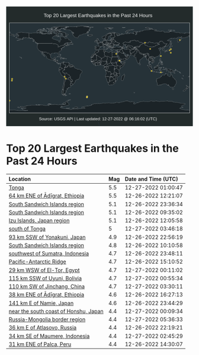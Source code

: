 ![Map](./map.png)

# Top 20 Largest Earthquakes in the Past 24 Hours

| Location | Mag | Date and Time (UTC) |
|:---|:---|:---|
| [Tonga](https://earthquake.usgs.gov/earthquakes/eventpage/us6000jbvz) | 5.5 | 12-27-2022 01:00:47 |
| [64 km ENE of Ādīgrat, Ethiopia](https://earthquake.usgs.gov/earthquakes/eventpage/us6000jbsk) | 5.5 | 12-26-2022 12:21:07 |
| [South Sandwich Islands region](https://earthquake.usgs.gov/earthquakes/eventpage/us6000jbvh) | 5.1 | 12-26-2022 23:36:34 |
| [South Sandwich Islands region](https://earthquake.usgs.gov/earthquakes/eventpage/us6000jbru) | 5.1 | 12-26-2022 09:35:02 |
| [Izu Islands, Japan region](https://earthquake.usgs.gov/earthquakes/eventpage/us6000jbsh) | 5.1 | 12-26-2022 12:05:58 |
| [south of Tonga](https://earthquake.usgs.gov/earthquakes/eventpage/us6000jbwp) | 5 | 12-27-2022 03:46:18 |
| [93 km SSW of Yonakuni, Japan](https://earthquake.usgs.gov/earthquakes/eventpage/us6000jbvb) | 4.9 | 12-26-2022 22:56:19 |
| [South Sandwich Islands region](https://earthquake.usgs.gov/earthquakes/eventpage/us6000jbs4) | 4.8 | 12-26-2022 10:10:58 |
| [southwest of Sumatra, Indonesia](https://earthquake.usgs.gov/earthquakes/eventpage/us6000jbvk) | 4.7 | 12-26-2022 23:48:11 |
| [Pacific-Antarctic Ridge](https://earthquake.usgs.gov/earthquakes/eventpage/us6000jbt6) | 4.7 | 12-26-2022 15:10:52 |
| [29 km WSW of El-Tor, Egypt](https://earthquake.usgs.gov/earthquakes/eventpage/us6000jbvn) | 4.7 | 12-27-2022 00:11:02 |
| [115 km SSW of Uyuni, Bolivia](https://earthquake.usgs.gov/earthquakes/eventpage/us6000jbvu) | 4.7 | 12-27-2022 00:55:34 |
| [110 km SW of Jinchang, China](https://earthquake.usgs.gov/earthquakes/eventpage/us6000jbwl) | 4.7 | 12-27-2022 03:30:11 |
| [38 km ENE of Ādīgrat, Ethiopia](https://earthquake.usgs.gov/earthquakes/eventpage/us6000jbtc) | 4.6 | 12-26-2022 16:27:13 |
| [141 km E of Namie, Japan](https://earthquake.usgs.gov/earthquakes/eventpage/us6000jbvj) | 4.6 | 12-26-2022 23:44:29 |
| [near the south coast of Honshu, Japan](https://earthquake.usgs.gov/earthquakes/eventpage/us6000jbvr) | 4.4 | 12-27-2022 00:09:34 |
| [Russia-Mongolia border region](https://earthquake.usgs.gov/earthquakes/eventpage/us6000jbxd) | 4.4 | 12-27-2022 05:36:33 |
| [36 km E of Atlasovo, Russia](https://earthquake.usgs.gov/earthquakes/eventpage/us6000jbv2) | 4.4 | 12-26-2022 22:19:21 |
| [34 km SE of Maumere, Indonesia](https://earthquake.usgs.gov/earthquakes/eventpage/us6000jbwc) | 4.4 | 12-27-2022 02:45:29 |
| [31 km ENE of Palca, Peru](https://earthquake.usgs.gov/earthquakes/eventpage/us6000jbsy) | 4.4 | 12-26-2022 14:30:07 |
